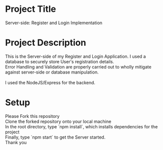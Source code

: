 <h1>Project Title</h1>
Server-side: Register and Login Implementation

<h1>Project Description</h1>
This is the Server-side of my Register and Login Application. I used a database to securely store User's registration details.
<br>
Error Handling and Validation are properly carried out to wholly mitigate against server-side or database manipulation.
<br>
<br>
I used the NodeJS/Express for the backend.

<h1>Setup</h1>
Please Fork this repository
<br>
Clone the forked repository onto your local machine
<br>
In the root directory, type `npm install`, which installs dependencies for the project
<br>
Finally, type `npm start` to get the Server started.
<br>
Thank you
